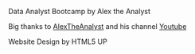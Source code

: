 Data Analyst Bootcamp by Alex the Analyst

Big thanks to [AlexTheAnalyst](https://github.com/AlexTheAnalyst) and his channel [Youtube](https://www.youtube.com/@AlexTheAnalyst)

Website Design by HTML5 UP
